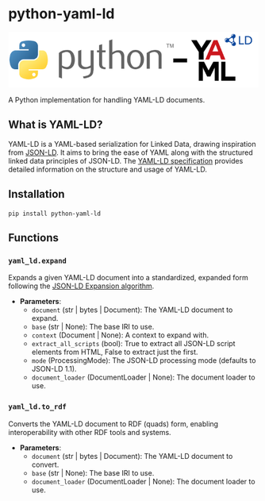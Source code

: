 # python-yaml-ld

<!--
![Build Status](https://github.com/iolanta-tech/python-yaml-ld/actions/workflows/main.yml/badge.svg)
![License](https://img.shields.io/github/license/iolanta-tech/python-yaml-ld.svg)
![Version](https://img.shields.io/pypi/v/python-yaml-ld.svg)
![Downloads](https://img.shields.io/pypi/dm/python-yaml-ld.svg)
-->

![](docs/logos/python-yaml-ld.png)

A Python implementation for handling YAML-LD documents.

## What is YAML-LD?

YAML-LD is a YAML-based serialization for Linked Data, drawing inspiration from [JSON-LD](https://json-ld.org/). It aims to bring the ease of YAML along with the structured linked data principles of JSON-LD. The [YAML-LD specification](https://json-ld.github.io/yaml-ld/spec/) provides detailed information on the structure and usage of YAML-LD.

## Installation

```shell
pip install python-yaml-ld
```

## Functions

### `yaml_ld.expand`

Expands a given YAML-LD document into a standardized, expanded form following the [JSON-LD Expansion algorithm](https://www.w3.org/TR/json-ld11-api/#expansion).

- **Parameters**:
  - `document` (str | bytes | Document): The YAML-LD document to expand.
  - `base` (str | None): The base IRI to use.
  - `context` (Document | None): A context to expand with.
  - `extract_all_scripts` (bool): True to extract all JSON-LD script elements from HTML, False to extract just the first.
  - `mode` (ProcessingMode): The JSON-LD processing mode (defaults to JSON-LD 1.1).
  - `document_loader` (DocumentLoader | None): The document loader to use.

### `yaml_ld.to_rdf`

Converts the YAML-LD document to RDF (quads) form, enabling interoperability with other RDF tools and systems.

- **Parameters**:
  - `document` (str | bytes | Document): The YAML-LD document to convert.
  - `base` (str | None): The base IRI to use.
  - `document_loader` (DocumentLoader | None): The document loader to use.

